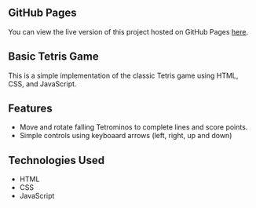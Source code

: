 ## GitHub Pages

You can view the live version of this project hosted on GitHub Pages [here](https://agsafronenko.github.io/Basic-tetris-work-in-progress/).

## Basic Tetris Game

This is a simple implementation of the classic Tetris game using HTML, CSS, and JavaScript.

## Features

- Move and rotate falling Tetrominos to complete lines and score points.
- Simple controls using keyboaard arrows (left, right, up and down)

## Technologies Used

- HTML
- CSS
- JavaScript
